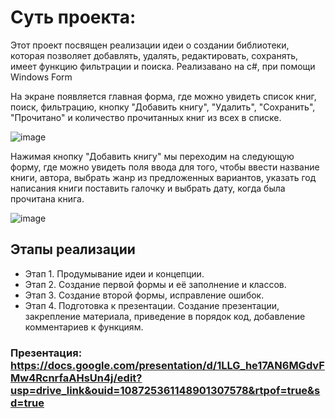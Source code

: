 # Суть проекта:
Этот проект посвящен реализации идеи о создании библиотеки, которая позволяет добавлять, удалять, редактировать, сохранять, имеет функцию фильтрации и поиска. Реализавано на c#, при помощи Windows Form

На экране появляется главная форма, где можно увидеть список книг, поиск, фильтрацию, кнопку "Добавить книгу", "Удалить", "Сохранить", "Прочитано" и количество прочитанных книг из всех в списке.

![image](https://github.com/user-attachments/assets/fc59010a-f551-4f6e-a753-71f1bde45dc2)

Нажимая кнопку "Добавить книгу" мы переходим на следующую форму, где можно увидеть поля ввода для того, чтобы ввести название книги, автора, выбрать жанр из предложенных вариантов, указать год написания книги поставить галочку и выбрать дату, когда была прочитана книга.

![image](https://github.com/user-attachments/assets/3da79263-89e2-4ac4-90fc-c19ad625fde3)

## Этапы реализации
+ Этап 1. Продумывание идеи и концепции.
+ Этап 2. Создание первой формы и её заполнение и классов.
+ Этап 3. Создание второй формы, исправление ошибок.
+ Этап 4. Подготовка к презентации. Создание презентации, закрепление материала, приведение в порядок код, добавление комментариев к функциям.

### Презентация: https://docs.google.com/presentation/d/1LLG_he17AN6MGdvFMw4RcnrfaAHsUn4j/edit?usp=drive_link&ouid=108725361148901307578&rtpof=true&sd=true
